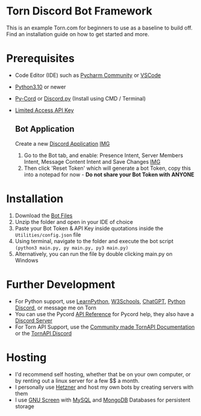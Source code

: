 # Torn Discord Bot Framework
This is an example Torn.com for beginners to use as a baseline to build off. Find an installation guide on how to get started and more.

# Prerequisites
- Code Editor (IDE) such as [Pycharm Community](https://www.jetbrains.com/products/compare/?product=pycharm&product=pycharm-ce) or [VSCode](https://code.visualstudio.com/download)
- [Python3.10](https://www.python.org/downloads/) or newer
- [Py-Cord](https://pypi.org/project/py-cord/) or [Discord.py](https://pypi.org/project/discord.py/) (Install using CMD / Terminal)
- [Limited Access API Key](https://www.torn.com/preferences.php#tab=api)

  ## Bot Application
  Create a new [Discord Application](https://discordapp.com/developers/applications/)  [IMG](https://cdn.no1irishstig.co.uk/9kmu3.png)
   1. Go to the Bot tab, and enable: Presence Intent, Server Members Intent, Message Content Intent and Save Changes  [IMG](https://cdn.no1irishstig.co.uk/d0o2e.png)
   2. Then click 'Reset Token' which will generate a bot Token, copy this into a notepad for now - **Do not share your Bot Token with ANYONE**
 
# Installation

1. Download the [Bot Files](https://github.com/No1IrishStig/Torn-Example/archive/refs/heads/main.zip)
2. Unzip the folder and open in your IDE of choice
3. Paste your Bot Token & API Key inside quotations inside the `Utilities/config.json` file
4. Using terminal, navigate to the folder and execute the bot script `(python3 main.py, py main.py, py3 main.py)`
5. Alternatively, you can run the file by double clicking main.py on Windows

# Further Development
- For Python support, use [LearnPython](https://www.learnpython.org/), [W3Schools](https://www.w3schools.com/python/), [ChatGPT](https://chat.openai.com/), [Python Discord](https://discord.com/invite/python), or message me on Torn
- You can use the Pycord [API Reference](https://docs.pycord.dev/en/stable/api/events.html) for Pycord help, they also have a [Discord Server](https://discord.com/invite/pycord)
- For Torn API Support, use the [Community made TornAPI Documentation]() or the [TornAPI Discord]()

# Hosting
- I'd recommend self hosting, whether that be on your own computer, or by renting out a linux server for a few $$ a month.
- I personally use [Hetzner](https://www.hetzner.com/cloud/) and host my own bots by creating servers with them
- I use [GNU Screen](https://www.gnu.org/software/screen/manual/screen.html) with [MySQL](https://www.mysql.com/) and [MongoDB](https://www.mongodb.com/) Databases for persistent storage
